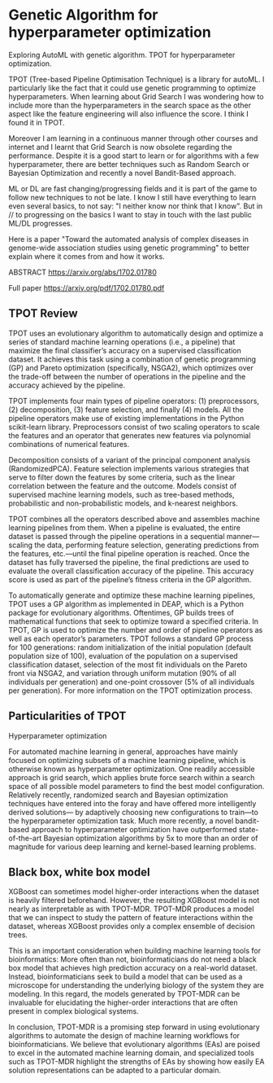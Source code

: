 # Genetic Algorithm for hyperparameter optimization
Exploring AutoML with genetic algorithm. TPOT for hyperparameter optimization.

TPOT (Tree-based Pipeline Optimisation Technique) is a library for autoML. I particularly like the fact that it could use genetic programming to optimize hyperparameters. When learning about Grid Search I was wondering how to include more than the hyperparameters in the search space as the other aspect like the feature engineering will also influence the score. I think I found it in TPOT.

Moreover I am learning in a continuous manner through other courses and internet and I learnt that Grid Search is now obsolete regarding the performance. Despite it is a good start to learn or for algorithms with a few hyperparameter, there are better techniques such as Random Search or Bayesian Optimization and recently a novel Bandit-Based approach.

ML or DL are fast changing/progressing fields and it is part of the game to follow new techniques to not be late. I know I still have everything to learn even several basics, to not say: "I neither know nor think that I know". But in // to progressing on the basics I want to stay in touch with the last public ML/DL progresses.

Here is a paper "Toward the automated analysis of complex diseases in genome-wide association studies using genetic programming" to better explain where it comes from and how it works.

ABSTRACT 
https://arxiv.org/abs/1702.01780

Full paper
https://arxiv.org/pdf/1702.01780.pdf



## TPOT Review
TPOT uses an evolutionary algorithm to automatically design and optimize a series of standard machine learning operations (i.e., a pipeline) that maximize the final classifier’s accuracy on a supervised classification dataset. It achieves this task using a combination of genetic programming (GP) and
Pareto optimization (specifically, NSGA2), which optimizes over the trade-off between the number of operations in the pipeline and the accuracy achieved by the pipeline.

TPOT implements four main types of pipeline operators: (1) preprocessors, (2) decomposition, (3) feature selection, and finally (4) models. All the pipeline operators make use of existing implementations in the Python scikit-learn library. Preprocessors consist of two scaling operators to scale the features and an operator that generates new features via polynomial combinations of numerical features.

Decomposition consists of a variant of the principal component analysis (RandomizedPCA). Feature selection implements various strategies that serve to filter down the features by some criteria, such as the linear correlation between the feature and the outcome. Models consist of supervised machine learning models, such as tree-based methods, probabilistic and non-probabilistic models, and k-nearest neighbors.

TPOT combines all the operators described above and assembles machine learning pipelines from them. When a pipeline is evaluated, the entire dataset is passed through the pipeline operations in a sequential manner—scaling the data, performing feature selection, generating predictions from the features, etc.—until the final pipeline operation is reached. Once the dataset has fully traversed the pipeline, the final predictions are used to evaluate the overall classification accuracy of the pipeline. This accuracy score is used as part of the pipeline’s fitness criteria in the GP algorithm.

To automatically generate and optimize these machine learning pipelines, TPOT uses a GP algorithm as implemented in DEAP, which is a Python package for evolutionary algorithms. Oftentimes, GP builds trees of mathematical functions that seek to optimize toward a specified criteria. In TPOT, GP is used to optimize the number and order of pipeline operators as well as each operator’s parameters. TPOT follows a standard GP process for 100 generations: random initialization of the initial population (default population size of 100), evaluation of the population on a supervised classification dataset, selection of the most fit individuals on the Pareto front via NSGA2, and variation through uniform mutation (90% of all individuals per generation) and one-point crossover (5% of all individuals per generation). For more information on the TPOT optimization process.



## Particularities of TPOT

Hyperparameter optimization

For automated machine learning in general, approaches have mainly focused on optimizing subsets of a machine learning pipeline, which is otherwise known as hyperparameter optimization. One readily accessible approach is grid search, which applies brute force search within a search space of all possible model parameters to find the best model configuration. Relatively recently, randomized search and Bayesian optimization techniques have entered into the foray and have offered more intelligently derived solutions— by adaptively choosing new configurations to train—to the hyperparameter optimization task. Much more recently, a novel bandit-based approach to hyperparameter optimization have outperformed state-of-the-art Bayesian optimization algorithms by 5x to more than an order of magnitude for various deep learning and kernel-based learning problems.



## Black box, white box model
XGBoost can sometimes model higher-order interactions when the dataset is heavily filtered beforehand. However, the resulting XGBoost model is not nearly as interpretable as with TPOT-MDR. TPOT-MDR produces a model that we can inspect to study the pattern of feature interactions within the dataset, whereas XGBoost provides only a complex ensemble of decision trees.

This is an important consideration when building machine learning tools for bioinformatics: More often than not, bioinformaticians do not need a black box model that achieves high prediction accuracy on a real-world dataset. Instead, bioinformaticians seek to build a model that can be used as a microscope for understanding the underlying biology of the system they are modeling. In this regard, the models generated by TPOT-MDR can be invaluable for elucidating the higher-order interactions that are often present in complex biological systems.

In conclusion, TPOT-MDR is a promising step forward in using evolutionary algorithms to automate the design of machine learning workflows for bioinformaticians. We believe that evolutionary algorithms (EAs) are poised to excel in the automated machine learning domain, and specialized tools such as TPOT-MDR highlight the strengths of EAs by showing how easily EA solution representations can be adapted to a particular domain.
